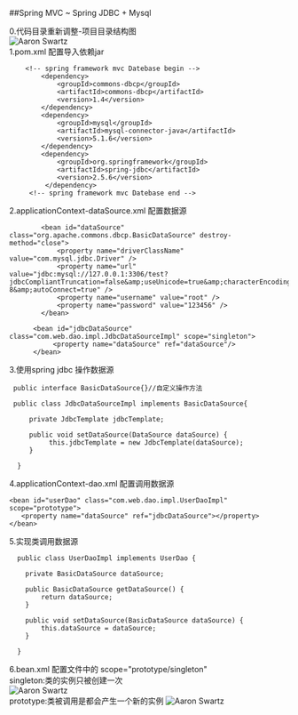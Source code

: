 ##Spring MVC  ~ Spring JDBC + Mysql

0.代码目录重新调整-项目目录结构图    
![Aaron Swartz](https://github.com/ittarvin/snow-ball/blob/master/spring-mvc/src/main/webapp/images/java_web_catalogue3.png?raw=true)   
1.pom.xml 配置导入依赖jar   

    	<!-- spring framework mvc Datebase begin -->  
    		<dependency>
    			<groupId>commons-dbcp</groupId>
    			<artifactId>commons-dbcp</artifactId>
    			<version>1.4</version>
    		</dependency>
    		<dependency>
    			<groupId>mysql</groupId>
    			<artifactId>mysql-connector-java</artifactId>
    			<version>5.1.6</version>
            </dependency>
            <dependency>
    			<groupId>org.springframework</groupId>
    			<artifactId>spring-jdbc</artifactId>
    			<version>2.5.6</version>
             </dependency>
    	 <!-- spring framework mvc Datebase end -->
    	 
2.applicationContext-dataSource.xml 配置数据源  

        	<bean id="dataSource" class="org.apache.commons.dbcp.BasicDataSource" destroy-method="close">
        	    <property name="driverClassName" value="com.mysql.jdbc.Driver" />
        	    <property name="url" value="jdbc:mysql://127.0.0.1:3306/test?jdbcCompliantTruncation=false&amp;useUnicode=true&amp;characterEncoding=utf-8&amp;autoConnect=true" />
        	    <property name="username" value="root" />
        	    <property name="password" value="123456" />
        	</bean>
      
          <bean id="jdbcDataSource" class="com.web.dao.impl.JdbcDataSourceImpl" scope="singleton">
               <property name="dataSource" ref="dataSource"/>
          </bean>
          
3.使用spring jdbc 操作数据源

     public interface BasicDataSource{}//自定义操作方法
     
     public class JdbcDataSourceImpl implements BasicDataSource{
      	
      	 private JdbcTemplate jdbcTemplate;
      	 
      	 public void setDataSource(DataSource dataSource) {
      	      this.jdbcTemplate = new JdbcTemplate(dataSource);
      	 }
      	 
      }
          
4.applicationContext-dao.xml 配置调用数据源   

    <bean id="userDao" class="com.web.dao.impl.UserDaoImpl" scope="prototype">
       <property name="dataSource" ref="jdbcDataSource"></property>
    </bean>

5.实现类调用数据源

      public class UserDaoImpl implements UserDao {
      
      	private BasicDataSource dataSource;
      
      	public BasicDataSource getDataSource() {
      		return dataSource;
      	}
      
      	public void setDataSource(BasicDataSource dataSource) {
      		this.dataSource = dataSource;
      	}
      	
      }

6.bean.xml 配置文件中的  scope="prototype/singleton"   
singleton:类的实例只被创建一次  
![Aaron Swartz](https://github.com/ittarvin/snow-ball/blob/master/spring-mvc/src/main/webapp/images/singleton.png?raw=true)   
prototype:类被调用是都会产生一个新的实例
![Aaron Swartz](https://github.com/ittarvin/snow-ball/blob/master/spring-mvc/src/main/webapp/images/prototype.png?raw=true)   









